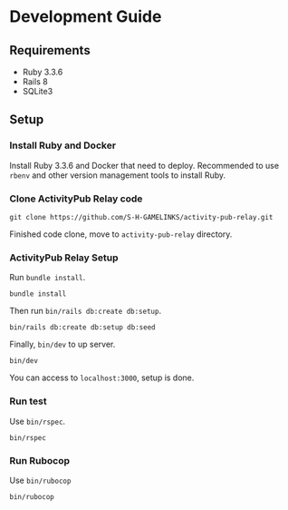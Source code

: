 # Development Guide
## Requirements

- Ruby 3.3.6
- Rails 8
- SQLite3

## Setup
### Install Ruby and Docker

Install Ruby 3.3.6 and Docker that need to deploy.
Recommended to use `rbenv` and other version management tools to install Ruby.

### Clone ActivityPub Relay code

```console
git clone https://github.com/S-H-GAMELINKS/activity-pub-relay.git
```

Finished code clone, move to `activity-pub-relay` directory.


### ActivityPub Relay Setup

Run `bundle install`.

```console
bundle install
```

Then run `bin/rails db:create db:setup`.

```console
bin/rails db:create db:setup db:seed
```

Finally, `bin/dev` to up server.

```console
bin/dev
```

You can access to `localhost:3000`, setup is done.

### Run test

Use `bin/rspec`.

```console
bin/rspec
```

### Run Rubocop

Use `bin/rubocop`

```console
bin/rubocop
```


